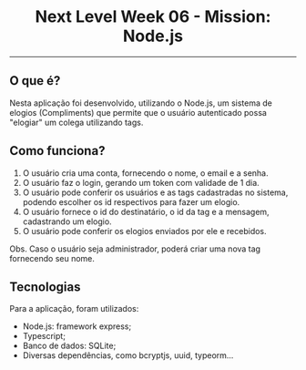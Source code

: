 <h1 align="center">Next Level Week 06 - Mission: Node.js</h1>

---

## O que é?

Nesta  aplicação foi desenvolvido, utilizando o Node.js, um sistema de elogios (Compliments) que permite que o usuário autenticado possa "elogiar" um colega
utilizando tags.

## Como funciona?

1. O usuário cria uma conta, fornecendo o nome, o email e a senha.
2. O usuário faz o login, gerando um token com validade de 1 dia.
3. O usuário pode conferir os usuários e as tags cadastradas no sistema, podendo escolher os id respectivos para fazer um elogio.
4. O usuário fornece o id do destinatário, o id da tag e a mensagem, cadastrando um elogio.
5. O usuário pode conferir os elogios enviados por ele e recebidos.

Obs. Caso o usuário seja administrador, poderá criar uma nova tag fornecendo seu nome.

## Tecnologias

Para a aplicação, foram utilizados:
- Node.js: framework express;
- Typescript;
- Banco de dados: SQLite;
- Diversas dependências, como bcryptjs, uuid, typeorm...
